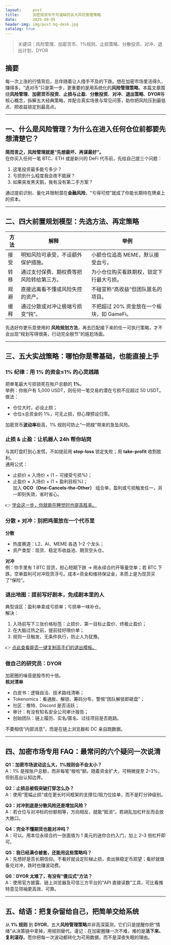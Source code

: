 ```yaml
---
layout:     post
title:      加密投资中不可或缺的五大风险管理策略
date:       2025-09-05
header-img: img/post-bg-desk.jpg
catalog: true
---
```


> 关键词：风险管理、加密货币、1%规则、止损策略、分散投资、对冲、退出计划、DYOR

## 摘要
每一次上涨的行情背后，总伴随着让人措手不及的下跌。想在加密市场里活得久、赚得多，“选对币”只是第一步，更重要的是用系统化的**风险管理策略**。本篇文章围绕**风险管理**、**加密货币投资**、**止损与止盈**、**分散投资**、**对冲**、**退出策略**、**DYOR**等核心概念，拆解五大经典策略，并配合真实场景与常见问答，助你把风险压到最低点、把收益锁定到最高点。

---

## 一、什么是风险管理？为什么在进入任何仓位前都要先想清楚它？

**简而言之，风险管理就是“先想最坏、再谋最好”。**  
在你买入任何一笔 BTC、ETH 或是新兴的 DeFi 代币前，先给自己提三个问题：  
1. 这笔投资最多能亏多少？  
2. 亏损到什么程度我会夜不能寐？  
3. 如果突发黑天鹅，我有没有第二手方案？

通过提前识别、量化并限制潜在**金融风险**，“亏得可控”就成了你能长期待在牌桌上的资本。

---

## 二、四大前置规划模型：先选方法、再定策略

| 方法      | 解释                                     | 举例                                          |
|-----------|------------------------------------------|-----------------------------------------------|
| 接受      | 明知风险可承受，不设额外保护措施。         | 小额仓位追高 MEME，默认接受血亏。              |
| 转移      | 通过支付保费、期权费等把风险转给第三方。   | 为小仓位购买看跌期权，锁定下行最大亏损。        |
| 规避      | 直接远离看不懂或风险失控的资产。           | 不碰宣称“高收益”但团队匿名的项目。              |
| 缓释      | 通过分散或对冲让极端亏损变“钝”。           | 不把超过 20% 资金放在一个板块，如 GameFi。       |

先选好你更乐意使用的 **风险规划方法**，再去匹配接下来的任一可执行策略，才不会出现“规划写得很美，行动完全脱节”的尴尬场面。

---

## 三、五大实战策略：哪怕你是零基础，也能直接上手

### 1% 纪律：用 1% 的资金≤1% 的心灵践踏

把单笔最大亏损锁死在账户总额的 **1%**。  
举例：你账户有 5,000 USDT，则任何一笔交易的潜在亏损不应超过 50 USDT。  
做法：  
- 仓位大时，必设止损；  
- 仓位≤总资金的 1%，可无止损，但心理预设归零。  
  
加密货币**波动率**极高，1% 规则可防止“一把梭”带来的急坠风险。

### 止损 & 止盈：让机器人 24h 帮你站岗

与其盯盘盯到心发慌，不如提前用 **stop-loss** 锁定失败；用 **take-profit** 收割胜利。  
通用公式：  
- 止损价 ≈ 入场价 × (1 − 可接受亏损%)；  
- 止盈价 ≈ 入场价 × (1 + 盈利目标%)；  
加入 **OCO（One-Cancels-the-Other）** 组合单，盈利或亏损触发任一，另一即刻失效，省时省心。

👉 [学会这一步，你就能在睡觉时也提高胜率。](https://okxdog.com/)

### 分散 + 对冲：别把鸡蛋放在一个代币里

**分散**  
- 热度赛道：L2、AI、MEME 各选 1–2 个龙头；  
- 资产类型：现货、稳定币收益池、期货空头仓。  

**对冲**  
例：你手里有 1 BTC 现货，担心短期下跌 → 用永续合约开等量空单；若 BTC 下跌，空单盈利可对冲现货浮亏。成本=资金和维持保证金，本质上是为现货买了“保险”。

### 退出地图：提前写好剧本，免成剧本里的人

典型误区：盈利单拿成亏损单；亏损单一味补仓。  
解决：  
1. 入场前写下三张价格标签：止损价、第一目标止盈价、终极止盈价；  
2. 在大脑过热之前，提前挂好限价单；  
3. 规则一旦触发，无条件执行，防止人为犹豫。

👉 [点此查看能否一键复制高手们的退出模板。](https://okxdog.com/)

### 做自己的研究员：DYOR

加密圈的噪音是股市的十倍。  
**核对清单**  
- 白皮书：逻辑自洽、技术路线清晰；  
- Tokenomics：看通胀、解锁、筹码分布，警惕“团队解锁即砸盘”；  
- 社区：推特、Discord 是否活跃；  
- 审计：有没有知名安全公司审计报告；  
- 创始团队：链上履历、实名/匿名、过往项目是否跑路。  

不要相信“内部消息”，而是在链上浏览器和 DC 亲自跑数据。

---

## 四、加密市场专用 FAQ：最常问的六个疑问一次说清

**Q1：加密市场波动这么大，1%规则会不会太小？**  
A：1% 是按账户总额，而非每笔“梭哈”额。随着资金扩大，可稍微提至 2–3%，但别高出认知边界。

**Q2：止损总被假突破打穿怎么办？**  
A：使用“宽幅止损”或在更长时间框架的支撑位/阻力位挂单，而不是盯分钟级别。

**Q3：对冲到底是分散风险还是增加风险？**  
A：若仓位与对冲标的份额相等，方向相反，就能“抵消”。若胡乱加杠杆反而会放大敞口。

**Q4：完全不懂期货也能对冲吗？**  
A：可以。用本位永续合约一张面值为 1 美元的迷你合约入门，加上 2–3 倍杠杆即可。

**Q5：我已经满仓被套，还能用这些策略吗？**  
A：先想好是否长期信仰。不看好就设定阶梯止损，卖出换稳定币观望；看好就做备兑对冲，跌时也赚波动费。

**Q6：DYOR 太难了，有没有“傻瓜式”方法？**  
A：使用官方披露、链上浏览器及可信三方平台的“API 直接读数”工具，可比看推特意见领袖更高效、可靠。

---

## 五、结语：把复杂留给自己，把简单交给系统

从 **1% 规则** 到 **DYOR**，五大**风险管理策略**并非高深莫测，它们只是提醒你把“情绪”从决策链中拿掉，用规则替代。谨记：在加密圈赚一次不难，难的是**活下来、复利滚存**。愿你把每一次波动都转化为可用数据，而不是深夜失眠的理由。